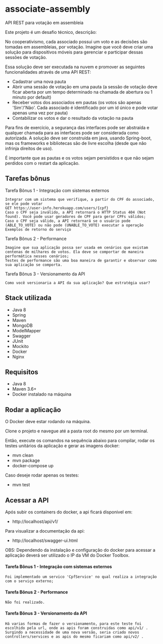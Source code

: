# associate-assembly

API REST para votação em assembleia

Este projeto é um desafio técnico, descrição:

No cooperativismo, cada associado possui um voto e as decisões são tomadas em assembleias, por votação. Imagine que você deve criar uma solução para dispositivos móveis para gerenciar e participar dessas sessões de votação.

Essa solução deve ser executada na nuvem e promover as seguintes funcionalidades através de uma API REST:

- Cadastrar uma nova pauta
- Abrir uma sessão de votação em uma pauta (a sessão de votação deve ficar aberta por um tempo determinado na chamada de abertura ou 1 minuto por default)
- Receber votos dos associados em pautas (os votos são apenas 'Sim'/'Não'. Cada associado é identificado por um id único e pode votar apenas uma vez por pauta)
- Contabilizar os votos e dar o resultado da votação na pauta

Para fins de exercício, a segurança das interfaces pode ser abstraída e qualquer chamada para as interfaces pode ser considerada como autorizada. A solução deve ser construída em java, usando Spring-boot, mas os frameworks e bibliotecas são de livre escolha (desde que não infrinja direitos de uso).

É importante que as pautas e os votos sejam persistidos e que não sejam perdidos com o restart da aplicação.

## Tarefas bônus

Tarefa Bônus 1 - Integração com sistemas externos

    Integrar com um sistema que verifique, a partir do CPF do associado, se ele pode votar
    GET https://user-info.herokuapp.com/users/{cpf}
    Caso o CPF seja inválido, a API retornará o HTTP Status 404 (Not found). Você pode usar geradores de CPF para gerar CPFs válidos;
    Caso o CPF seja válido, a API retornará se o usuário pode (ABLE_TO_VOTE) ou não pode (UNABLE_TO_VOTE) executar a operação Exemplos de retorno do serviço

Tarefa Bônus 2 - Performance

    Imagine que sua aplicação possa ser usada em cenários que existam centenas de milhares de votos. Ela deve se comportar de maneira performática nesses cenários;
    Testes de performance são uma boa maneira de garantir e observar como sua aplicação se comporta.

Tarefa Bônus 3 - Versionamento da API

    Como você versionaria a API da sua aplicação? Que estratégia usar?

## Stack utilizada

- Java 8
- Spring
- Maven
- MongoDB
- ModelMapper
- Swagger
- JUnit
- Mockito
- Docker
- Nginx

## Requisitos

- Java 8
- Maven 3.6+
- Docker instalado na máquina

## Rodar a aplicação

O Docker deve estar rodando na máquina.

Clone o projeto e navegue até a pasta root do mesmo por um terminal.

Então, execute os comandos na sequência abaixo para compilar, rodar os testes unitários da aplicação e gerar as imagens docker:

- mvn clean
- mvn package
- docker-compose up

Caso deseje rodar apenas os testes:
- mvn test

## Acessar a API

Após subir os containers do docker, a api ficará disponivel em:
- http://localhost/api/v1/

Para visualizar a documentação da api:
- http://localhost/swagger-ui.html

OBS: Dependendo da instalação e configuração do docker para acessar a aplicação deverá ser utilizado o IP da VM do Docker Toolbox. 

#### Tarefa Bônus 1 - Integração com sistemas externos
    Foi implementado um servico 'CpfService' no qual realiza a integração com o serviço externo;

#### Tarefa Bônus 2 - Performance
    Não foi realizado.

#### Tarefa Bônus 3 - Versionamento da API
    Há varias formas de fazer o versionamento, para este teste foi escolhido pela url, onde as apis foram construidas como api/v1/ .
    Surgindo a necessidade de uma nova versão, seria criado novos controllers/services e as apis do mesmo ficariam como api/v2/ .